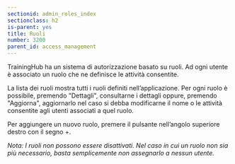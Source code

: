 ```yaml
---
sectionid: admin_roles_index
sectionclass: h2
is-parent: yes
title: Ruoli
number: 3200
parent_id: access_management
---
```

TrainingHub ha un sistema di autorizzazione basato su ruoli. Ad ogni utente è associato un ruolo che ne definisce le attività consentite.

La lista dei ruoli mostra tutti i ruoli definiti nell’applicazione. Per ogni ruolo è possibile, premendo "Dettagli", consultarne i dettagli oppure, premendo "Aggiorna", aggiornarlo nel caso si debba modificarne il nome o le attività consentite agli utenti associati a quel ruolo.

Per aggiungere un nuovo ruolo, premere il pulsante nell’angolo superiore destro con il segno +.

_Nota: I ruoli non possono essere disattivati. Nel caso in cui un ruolo non sia più necessario, basta semplicemente non assegnarlo a nessun utente._
